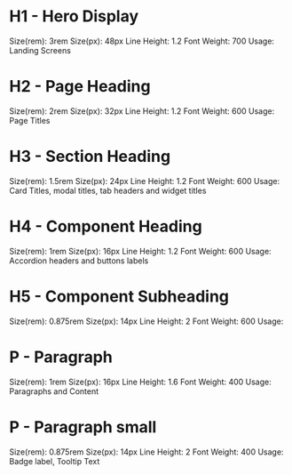 # H1 - Hero Display
Size(rem): 3rem
Size(px): 48px
Line Height: 1.2
Font Weight: 700
Usage: Landing Screens

# H2 - Page Heading
Size(rem): 2rem
Size(px): 32px
Line Height: 1.2
Font Weight: 600
Usage: Page Titles

# H3 - Section Heading
Size(rem): 1.5rem
Size(px): 24px
Line Height: 1.2
Font Weight: 600
Usage: Card Titles, modal titles, tab headers and widget titles

# H4 - Component Heading
Size(rem): 1rem
Size(px): 16px
Line Height: 1.2
Font Weight: 600
Usage: Accordion headers and buttons labels

# H5 - Component Subheading
Size(rem): 0.875rem
Size(px): 14px
Line Height: 2
Font Weight: 600
Usage: 

# P - Paragraph
Size(rem): 1rem
Size(px): 16px
Line Height: 1.6
Font Weight: 400
Usage: Paragraphs and Content

# P - Paragraph small
Size(rem): 0.875rem
Size(px): 14px
Line Height: 2
Font Weight: 400
Usage: Badge label, Tooltip Text

